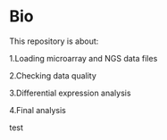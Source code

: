# Bio
This repository is about:

  1.Loading microarray and NGS data files
  
  
  2.Checking data quality
  
  
  3.Differential expression analysis
  
  
  4.Final analysis
  
  test
